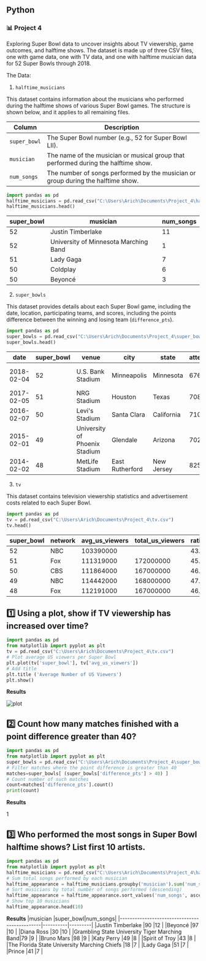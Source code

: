 ## Python
### :bar_chart: Project 4

Exploring Super Bowl data to uncover insights about TV viewership, game outcomes, and halftime shows. The dataset is made up of three CSV files, one with game data, one with TV data, and one with halftime musician data for 52 Super Bowls through 2018.

The Data:

1. `halftime_musicians`

This dataset contains information about the musicians who performed during the halftime shows of various Super Bowl games. The structure is shown below, and it applies to all remaining files.

|Column      |Description                                                                       |
|------------|----------------------------------------------------------------------------------|
|`super_bowl`|The Super Bowl number (e.g., 52 for Super Bowl LII).                              |
|`musician`  |The name of the musician or musical group that performed during the halftime show.|
|`num_songs` |The number of songs performed by the musician or group during the halftime show.  |

````python
import pandas as pd
halftime_musicians = pd.read_csv("C:\Users\Arich\Documents\Project_4\halftime_musicians.csv")
halftime_musicians.head()
````
|super_bowl  |musician                                                                          |num_songs|
|------------|----------------------------------------------------------------------------------|---------|
|52          |Justin Timberlake                                                                 |11       |
|52          |University of Minnesota Marching Band                                             |1        |
|51          |Lady Gaga                                                                         |7        |
|50          |Coldplay                                                                          |6        |
|50          |Beyoncé                                                                           |3        |


2. `super_bowls`
   
This dataset provides details about each Super Bowl game, including the date, location, participating teams, and scores, including the points difference between the winning and losing team (`difference_pts`).

````python
import pandas as pd
super_bowls = pd.read_csv("C:\Users\Arich\Documents\Project_4\super_bowls.csv")
super_bowls.head()
````

|date        |super_bowl                                                                        |venue|city           |state     |attendance|team_winner         |winning_pts|qb_winner_1   |qb_winner_2|coach_winner  |team_loser          |losing_pts|qb_loser_1    |qb_loser_2|coach_loser   |combined_pts|difference_pts|
|------------|----------------------------------------------------------------------------------|-----|---------------|----------|----------|--------------------|-----------|--------------|-----------|--------------|--------------------|----------|--------------|----------|--------------|------------|--------------|
|2018-02-04  |52                                                                                |U.S. Bank Stadium|Minneapolis    |Minnesota |67612     |Philadelphia Eagles |41         |Nick Foles    |null       |Doug Pederson |New England Patriots|33        |Tom Brady     |null      |Bill Belichick|74          |8             |
|2017-02-05  |51                                                                                |NRG Stadium|Houston        |Texas     |70807     |New England Patriots|34         |Tom Brady     |null       |Bill Belichick|Atlanta Falcons     |28        |Matt Ryan     |null      |Dan Quinn     |62          |6             |
|2016-02-07  |50                                                                                |Levi's Stadium|Santa Clara    |California|71088     |Denver Broncos      |24         |Peyton Manning|null       |Gary Kubiak   |Carolina Panthers   |10        |Cam Newton    |null      |Ron Rivera    |34          |14            |
|2015-02-01  |49                                                                                |University of Phoenix Stadium|Glendale       |Arizona   |70288     |New England Patriots|28         |Tom Brady     |null       |Bill Belichick|Seattle Seahawks    |24        |Russell Wilson|null      |Pete Carroll  |52          |4             |
|2014-02-02  |48                                                                                |MetLife Stadium|East Rutherford|New Jersey|82529     |Seattle Seahawks    |43         |Russell Wilson|null       |Pete Carroll  |Denver Broncos      |8         |Peyton Manning|null      |John Fox      |51          |35            |


3. `tv`
   
This dataset contains television viewership statistics and advertisement costs related to each Super Bowl.

````python
import pandas as pd
tv = pd.read_csv("C:\Users\Arich\Documents\Project_4\tv.csv")
tv.head()
````

|super_bowl  |network                                                                           |avg_us_viewers|total_us_viewers|rating_household|share_household|rating_18_49        |share_18_49|ad_cost       |
|------------|----------------------------------------------------------------------------------|--------------|----------------|----------------|---------------|--------------------|-----------|--------------|
|52          |NBC                                                                               |103390000     |                |43.1            |68             |33.4                |78         |5000000       |
|51          |Fox                                                                               |111319000     |172000000       |45.3            |73             |37.1                |79         |5000000       |
|50          |CBS                                                                               |111864000     |167000000       |46.6            |72             |37.7                |79         |5000000       |
|49          |NBC                                                                               |114442000     |168000000       |47.5            |71             |39.1                |79         |4500000       |
|48          |Fox                                                                               |112191000     |167000000       |46.7            |69             |39.3                |77         |4000000       |



## :one: Using a plot, show if TV viewership has increased over time?

````python
import pandas as pd
from matplotlib import pyplot as plt
tv = pd.read_csv("C:\Users\Arich\Documents\Project_4\tv.csv")
# Plot average US viewers per Super Bowl
plt.plot(tv['super_bowl'], tv['avg_us_viewers'])
# Add title
plt.title ('Average Number of US Viewers')
plt.show()
````
**Results**

![plot](https://github.com/user-attachments/assets/af4ccb1c-f94b-470d-8848-c6848866c010)


## :two: Count how many matches finished with a point difference greater than 40?

````python
import pandas as pd
from matplotlib import pyplot as plt
super_bowls = pd.read_csv("C:\Users\Arich\Documents\Project_4\super_bowls.csv")
# Filter matches where the point difference is greater than 40
matches=super_bowls[ (super_bowls['difference_pts'] > 40) ]
# Count number of such matches
count=matches['difference_pts'].count()
print(count)
````
**Results**

1


## :three: Who performed the most songs in Super Bowl halftime shows? List first 10 artists.

````python
import pandas as pd
from matplotlib import pyplot as plt
halftime_musicians = pd.read_csv("C:\Users\Arich\Documents\Project_4\halftime_musicians.csv")
# Sum total songs performed by each musician
halftime_appearance = halftime_musicians.groupby('musician').sum('num_songs')
# Sort musicians by total number of songs performed (descending)
halftime_appearance = halftime_appearance.sort_values('num_songs', ascending= False)
# Show top 10 musicians
halftime_appearance.head(10)
````
**Results**
|musician                                      |super_bowl|num_songs|
|----------------------------------------------|----------|---------|
|Justin Timberlake                             |90        |12       |
|Beyoncé                                       |97        |10       |
|Diana Ross                                    |30        |10       |
|Grambling State University Tiger Marching Band|79        |9        |
|Bruno Mars                                    |98        |9        |
|Katy Perry                                    |49        |8        |
|Spirit of Troy                                |43        |8        |
|The Florida State University Marching Chiefs  |18        |7        |
|Lady Gaga                                     |51        |7        |
|Prince                                        |41        |7        |
